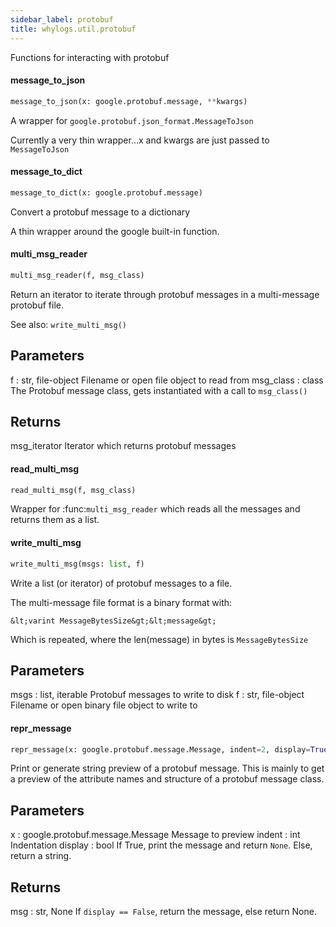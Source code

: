 ```yaml
---
sidebar_label: protobuf
title: whylogs.util.protobuf
---
```


Functions for interacting with protobuf

#### message\_to\_json

```python
message_to_json(x: google.protobuf.message, **kwargs)
```

A wrapper for `google.protobuf.json_format.MessageToJson`

Currently a very thin wrapper...x and kwargs are just passed to
`MessageToJson`

#### message\_to\_dict

```python
message_to_dict(x: google.protobuf.message)
```

Convert a protobuf message to a dictionary

A thin wrapper around the google built-in function.

#### multi\_msg\_reader

```python
multi_msg_reader(f, msg_class)
```

Return an iterator to iterate through protobuf messages in a multi-message
protobuf file.

See also: `write_multi_msg()`

Parameters
----------
f : str, file-object
    Filename or open file object to read from
msg_class : class
    The Protobuf message class, gets instantiated with a call to
    `msg_class()`

Returns
-------
msg_iterator
    Iterator which returns protobuf messages

#### read\_multi\_msg

```python
read_multi_msg(f, msg_class)
```

Wrapper for :func:`multi_msg_reader` which reads all the messages and
returns them as a list.

#### write\_multi\_msg

```python
write_multi_msg(msgs: list, f)
```

Write a list (or iterator) of protobuf messages to a file.

The multi-message file format is a binary format with:

    &lt;varint MessageBytesSize&gt;&lt;message&gt;

Which is repeated, where the len(message) in bytes is `MessageBytesSize`

Parameters
----------
msgs : list, iterable
    Protobuf messages to write to disk
f : str, file-object
    Filename or open binary file object to write to

#### repr\_message

```python
repr_message(x: google.protobuf.message.Message, indent=2, display=True)
```

Print or generate string preview of a protobuf message.  This is mainly
to get a preview of the attribute names and structure of a protobuf
message class.

Parameters
----------
x : google.protobuf.message.Message
    Message to preview
indent : int
    Indentation
display : bool
    If True, print the message and return `None`.  Else, return a string.

Returns
-------
msg : str, None
    If `display == False`, return the message, else return None.

